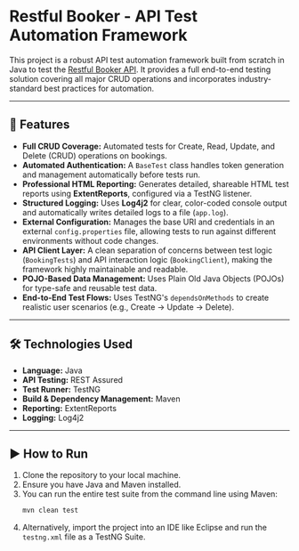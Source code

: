 # Restful Booker - API Test Automation Framework

This project is a robust API test automation framework built from scratch in Java to test the [Restful Booker API](https://restful-booker.herokuapp.com/). It provides a full end-to-end testing solution covering all major CRUD operations and incorporates industry-standard best practices for automation.

---

## 🚀 Features

- **Full CRUD Coverage:** Automated tests for Create, Read, Update, and Delete (CRUD) operations on bookings.
- **Automated Authentication:** A `BaseTest` class handles token generation and management automatically before tests run.
- **Professional HTML Reporting:** Generates detailed, shareable HTML test reports using **ExtentReports**, configured via a TestNG listener.
- **Structured Logging:** Uses **Log4j2** for clear, color-coded console output and automatically writes detailed logs to a file (`app.log`).
- **External Configuration:** Manages the base URI and credentials in an external `config.properties` file, allowing tests to run against different environments without code changes.
- **API Client Layer:** A clean separation of concerns between test logic (`BookingTests`) and API interaction logic (`BookingClient`), making the framework highly maintainable and readable.
- **POJO-Based Data Management:** Uses Plain Old Java Objects (POJOs) for type-safe and reusable test data.
- **End-to-End Test Flows:** Uses TestNG's `dependsOnMethods` to create realistic user scenarios (e.g., Create → Update → Delete).

---

## 🛠️ Technologies Used

- **Language:** Java
- **API Testing:** REST Assured
- **Test Runner:** TestNG
- **Build & Dependency Management:** Maven
- **Reporting:** ExtentReports
- **Logging:** Log4j2

---

## ▶️ How to Run

1.  Clone the repository to your local machine.
2.  Ensure you have Java and Maven installed.
3.  You can run the entire test suite from the command line using Maven:
    ```bash
    mvn clean test
    ```
4.  Alternatively, import the project into an IDE like Eclipse and run the `testng.xml` file as a TestNG Suite.
